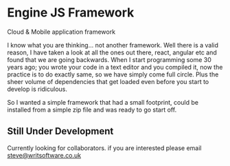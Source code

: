 # Engine JS Framework
Cloud & Mobile application framework

I know what you are thinking... not another framework. Well there is a valid reason, I have taken a look at all the ones out there, react, angular etc and found that we are going backwards. When I start programming some 30 years ago; you wrote your code in a text editor and you compiled it, now the practice is to do exactly same, so we have simply come full circle. Plus the sheer volume of dependencies that get loaded even before you start to develop is ridiculous.

So I wanted a simple framework that had a small footprint, could be installed from a simple zip file and was ready to go start off.

## Still Under Development

Currently looking for collaborators. if you are interested please email steve@writsoftware.co.uk
